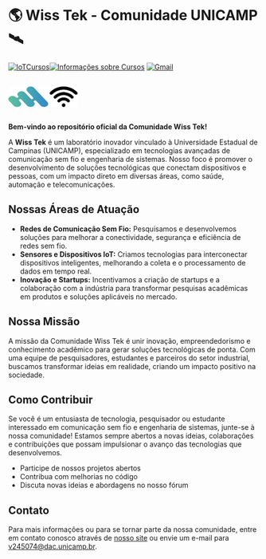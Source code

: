 # 🌎 Wiss Tek - Comunidade UNICAMP 🛰️

[![IoTCursos](https://img.shields.io/badge/IoTCursos-004?style=for-the-badge&logoColor=white&labelColor=505050)](https://iotcursosunicamp.com.br/)[![Informações sobre Cursos](https://img.shields.io/badge/Informações%20sobre%20Cursos-007bff?style=for-the-badge&logoColor=white&labelColor=0056b3)](https://iotcursos.com.br/) [![Gmail](https://img.shields.io/badge/Gmail-D14836?style=for-the-badge&logo=gmail&logoColor=white)](mailto:v245074@dac.unicamp.br)

<div style="display:inline-block"><br>
  <img align="center" alt="Samuel-HTML" height="41,25" width="" src=".\logo\logo.webp" />
  <img align="center" alt="Samuel-HTML" height="41,25" width="" src=".\logo\wifi.png" />
<div>
 <img/>

**Bem-vindo ao repositório oficial da Comunidade Wiss Tek!** 

A **Wiss Tek** é um laboratório inovador vinculado à Universidade Estadual de Campinas (UNICAMP), especializado em tecnologias avançadas de comunicação sem fio e engenharia de sistemas. Nosso foco é promover o desenvolvimento de soluções tecnológicas que conectam dispositivos e pessoas, com um impacto direto em diversas áreas, como saúde, automação e telecomunicações.

## Nossas Áreas de Atuação

- **Redes de Comunicação Sem Fio:** Pesquisamos e desenvolvemos soluções para melhorar a conectividade, segurança e eficiência de redes sem fio.
- **Sensores e Dispositivos IoT:** Criamos tecnologias para interconectar dispositivos inteligentes, melhorando a coleta e o processamento de dados em tempo real.
- **Inovação e Startups:** Incentivamos a criação de startups e a colaboração com a indústria para transformar pesquisas acadêmicas em produtos e soluções aplicáveis no mercado.

## Nossa Missão

A missão da Comunidade Wiss Tek é unir inovação, empreendedorismo e conhecimento acadêmico para gerar soluções tecnológicas de ponta. Com uma equipe de pesquisadores, estudantes e parceiros do setor industrial, buscamos transformar ideias em realidade, criando um impacto positivo na sociedade.

## Como Contribuir

Se você é um entusiasta de tecnologia, pesquisador ou estudante interessado em comunicação sem fio e engenharia de sistemas, junte-se à nossa comunidade! Estamos sempre abertos a novas ideias, colaborações e contribuições que possam impulsionar o avanço das tecnologias que desenvolvemos.

- Participe de nossos projetos abertos
- Contribua com melhorias no código
- Discuta novas ideias e abordagens no nosso fórum

## Contato

Para mais informações ou para se tornar parte da nossa comunidade, entre em contato conosco através de [nosso site](http://www.wisstek.org/) ou envie um e-mail para v245074@dac.unicamp.br.

